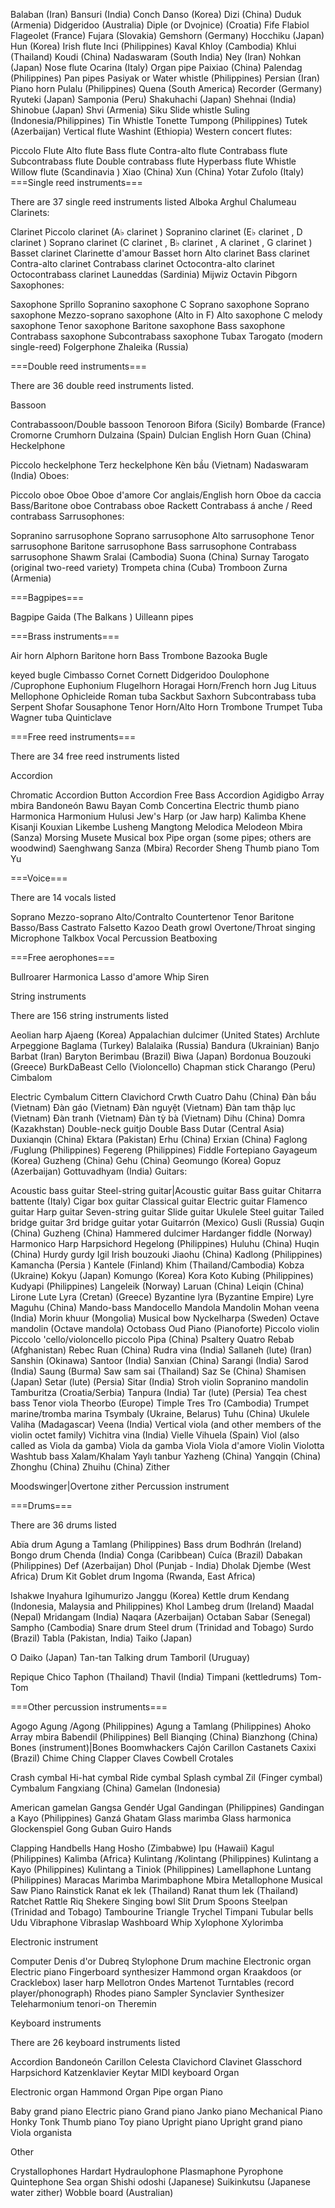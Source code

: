 Balaban (Iran)
Bansuri (India) 
Conch 
Danso (Korea) 
Dizi (China) 
Duduk (Armenia) 
Didgeridoo (Australia) 
Diple (or Dvojnice) (Croatia)
Fife 
Flabiol 
Flageolet (France) 
Fujara (Slovakia) 
Gemshorn (Germany) 
Hocchiku (Japan) 
Hun (Korea) 
Irish flute 
Inci (Philippines) 
Kaval 
Khloy (Cambodia) 
Khlui (Thailand) 
Koudi (China) 
Nadaswaram (South India) 
Ney (Iran) 
Nohkan (Japan) 
Nose flute 
Ocarina (Italy) 
Organ pipe 
Paixiao (China) 
Palendag (Philippines) 
Pan pipes 
Pasiyak or Water whistle (Philippines) 
Persian (Iran) 
Piano horn 
Pulalu (Philippines) 
Quena (South America) 
Recorder (Germany)
Ryuteki (Japan) 
Samponia (Peru) 
Shakuhachi (Japan)
Shehnai (India) 
Shinobue (Japan) 
Shvi (Armenia) 
Siku 
Slide whistle 
Suling (Indonesia/Philippines) 
Tin Whistle 
Tonette 
Tumpong (Philippines) 
Tutek (Azerbaijan) 
Vertical flute 
Washint (Ethiopia)
Western concert flutes:

Piccolo
Flute
Alto flute
Bass flute
Contra-alto flute
Contrabass flute
Subcontrabass flute
Double contrabass flute
Hyperbass flute
Whistle 
Willow flute (Scandinavia ) 
Xiao (China) 
Xun (China) 
Yotar 
Zufolo (Italy)
===Single reed instruments===

There are 37 single reed instruments listed 
Alboka 
Arghul 
Chalumeau 
Clarinets:

Clarinet
Piccolo clarinet (A♭ clarinet ) 
Sopranino clarinet (E♭ clarinet , D clarinet ) 
Soprano clarinet (C clarinet , B♭ clarinet , A clarinet , G clarinet ) 
Basset clarinet 
Clarinette d'amour 
Basset horn
Alto clarinet
Bass clarinet 
Contra-alto clarinet 
Contrabass clarinet 
Octocontra-alto clarinet 
Octocontrabass clarinet
Launeddas (Sardinia) 
Mijwiz 
Octavin 
Pibgorn 
Saxophones:

Saxophone
Sprillo 
Sopranino saxophone 
C Soprano saxophone 
Soprano saxophone 
Mezzo-soprano saxophone (Alto in F) 
Alto saxophone 
C melody saxophone 
Tenor saxophone 
Baritone saxophone 
Bass saxophone 
Contrabass saxophone 
Subcontrabass saxophone 
Tubax
Tarogato (modern single-reed) 
Folgerphone 
Zhaleika (Russia)

===Double reed instruments===

There are 36 double reed instruments listed. 

Bassoon

Contrabassoon/Double bassoon
Tenoroon
Bifora (Sicily) 
Bombarde (France) 
Cromorne 
Crumhorn 
Dulzaina (Spain) 
Dulcian 
English Horn 
Guan (China) 
Heckelphone

Piccolo heckelphone
Terz heckelphone
Kèn bầu (Vietnam) 
Nadaswaram (India) 
Oboes:

Piccolo oboe
Oboe 
Oboe d'amore 
Cor anglais/English horn 
Oboe da caccia 
Bass/Baritone oboe 
Contrabass oboe
Rackett 
Contrabass á anche / Reed contrabass 
Sarrusophones:

Sopranino sarrusophone
Soprano sarrusophone 
Alto sarrusophone 
Tenor sarrusophone 
Baritone sarrusophone 
Bass sarrusophone 
Contrabass sarrusophone
Shawm 
Sralai (Cambodia) 
Suona (China) 
Surnay 
Tarogato (original two-reed variety) 
Trompeta china (Cuba) 
Tromboon 
Zurna (Armenia)

===Bagpipes===

Bagpipe 
Gaida (The Balkans ) 
Uilleann pipes 

===Brass instruments=== 

Air horn 
Alphorn 
Baritone horn 
Bass Trombone 
Bazooka 
Bugle

keyed bugle
Cimbasso 
Cornet 
Cornett 
Didgeridoo 
Doulophone /Cuprophone 
Euphonium 
Flugelhorn 
Horagai 
Horn/French horn 
Jug 
Lituus 
Mellophone 
Ophicleide 
Roman tuba 
Sackbut 
Saxhorn 
Subcontrabass tuba 
Serpent 
Shofar 
Sousaphone 
Tenor Horn/Alto Horn 
Trombone 
Trumpet 
Tuba 
Wagner tuba 
Quinticlave 

===Free reed instruments=== 

There are 34 free reed instruments listed 

Accordion

Chromatic Accordion
Button Accordion
Free Bass Accordion
Agidigbo 
Array mbira 
Bandoneón 
Bawu 
Bayan 
Comb 
Concertina 
Electric thumb piano 
Harmonica 
Harmonium 
Hulusi 
Jew's Harp (or Jaw harp) 
Kalimba 
Khene 
Kisanji 
Kouxian 
Likembe 
Lusheng 
Mangtong 
Melodica 
Melodeon 
Mbira (Sanza) 
Morsing 
Musete 
Musical box 
Pipe organ (some pipes; others are woodwind) 
Saenghwang 
Sanza (Mbira) 
Recorder 
Sheng 
Thumb piano 
Tom 
Yu 

===Voice=== 

There are 14 vocals listed 

Soprano 
Mezzo-soprano 
Alto/Contralto 
Countertenor 
Tenor 
Baritone 
Basso/Bass 
Castrato 
Falsetto 
Kazoo 
Death growl 
Overtone/Throat singing 
Microphone 
Talkbox 
Vocal Percussion 
Beatboxing 

===Free aerophones=== 

Bullroarer 
Harmonica 
Lasso d'amore 
Whip 
Siren 


String instruments


There are 156 string instruments listed

Aeolian harp 
Ajaeng (Korea) 
Appalachian dulcimer (United States) 
Archlute 
Arpeggione 
Baglama (Turkey) 
Balalaika (Russia) 
Bandura (Ukrainian) 
Banjo 
Barbat (Iran) 
Baryton 
Berimbau (Brazil) 
Biwa (Japan) 
Bordonua 
Bouzouki (Greece) 
BurkDaBeast 
Cello (Violoncello) 
Chapman stick 
Charango (Peru) 
Cimbalom

Electric Cymbalum
Cittern 
Clavichord 
Crwth 
Cuatro 
Dahu (China) 
Đàn bầu (Vietnam) 
Đàn gáo (Vietnam) 
Đàn nguyệt (Vietnam) 
Đàn tam thập lục (Vietnam) 
Đàn tranh (Vietnam) 
Đàn tỳ bà (Vietnam) 
Dihu (China) 
Domra (Kazakhstan) 
Double-neck guitjo 
Double Bass 
Dutar (Central Asia) 
Duxianqin (China) 
Ektara (Pakistan) 
Erhu (China) 
Erxian (China) 
Faglong /Fuglung (Philippines) 
Fegereng (Philippines) 
Fiddle 
Fortepiano 
Gayageum (Korea) 
Guzheng (China) 
Gehu (China) 
Geomungo (Korea) 
Gopuz (Azerbaijan) 
Gottuvadhyam (India) 
Guitars:

Acoustic bass guitar
Steel-string guitar|Acoustic guitar 
Bass guitar 
Chitarra battente (Italy) 
Cigar box guitar 
Classical guitar 
Electric guitar 
Flamenco guitar 
Harp guitar 
Seven-string guitar 
Slide guitar
Ukulele
Steel guitar
Tailed bridge guitar
3rd bridge guitar
yotar
Guitarrón (Mexico) 
Gusli (Russia) 
Guqin (China) 
Guzheng (China) 
Hammered dulcimer 
Hardanger fiddle (Norway) 
Harmonico 
Harp 
Harpsichord 
Hegelong (Philippines) 
Huluhu (China) 
Huqin (China) 
Hurdy gurdy 
Igil 
Irish bouzouki 
Jiaohu (China) 
Kadlong (Philippines) 
Kamancha (Persia ) 
Kantele (Finland) 
Khim (Thailand/Cambodia) 
Kobza (Ukraine) 
Kokyu (Japan) 
Komungo (Korea) 
Kora 
Koto 
Kubing (Philippines) 
Kudyapi (Philippines) 
Langeleik (Norway) 
Laruan (China) 
Leiqin (China) 
Lirone 
Lute 
Lyra (Cretan) (Greece) 
Byzantine lyra (Byzantine Empire) 
Lyre 
Maguhu (China) 
Mando-bass 
Mandocello 
Mandola 
Mandolin 
Mohan veena (India) 
Morin khuur (Mongolia) 
Musical bow 
Nyckelharpa (Sweden) 
Octave mandolin (Octave mandola) 
Octobass 
Oud 
Piano (Pianoforte) 
Piccolo violin 
Piccolo 'cello/violoncello piccolo 
Pipa (China) 
Psaltery 
Quatro 
Rebab (Afghanistan) 
Rebec 
Ruan (China) 
Rudra vina (India) 
Sallaneh (lute) (Iran) 
Sanshin (Okinawa) 
Santoor (India) 
Sanxian (China) 
Sarangi (India) 
Sarod (India) 
Saung (Burma) 
Saw sam sai (Thailand) 
Saz 
Se (China) 
Shamisen (Japan) 
Setar (lute) (Persia) 
Sitar (India) 
Stroh violin 
Sopranino mandolin 
Tamburitza (Croatia/Serbia) 
Tanpura (India) 
Tar (lute) (Persia) 
Tea chest bass 
Tenor viola 
Theorbo (Europe) 
Timple 
Tres 
Tro (Cambodia) 
Trumpet marine/tromba marina 
Tsymbaly (Ukraine, Belarus) 
Tuhu (China) 
Ukulele 
Valiha (Madagascar) 
Veena (India) 
Vertical viola (and other members of the violin octet family) 
Vichitra vina (India) 
Vielle 
Vihuela (Spain) 
Viol (also called as Viola da gamba) 
Viola da gamba 
Viola 
Viola d'amore 
Violin 
Violotta 
Washtub bass 
Xalam/Khalam 
Yaylı tanbur 
Yazheng (China) 
Yangqin (China) 
Zhonghu (China) 
Zhuihu (China) 
Zither

Moodswinger|Overtone zither
Percussion instrument

===Drums=== 

There are 36 drums listed 

Abïa drum 
Agung a Tamlang (Philippines) 
Bass drum   Bodhrán (Ireland) 
Bongo drum 
Chenda (India) 
Conga (Caribbean) 
Cuíca (Brazil) 
Dabakan (Philippines) 
Def (Azerbaijan) 
Dhol (Punjab - India) 
Dholak 
Djembe (West Africa) 
Drum Kit 
Goblet drum 
Ingoma (Rwanda, East Africa)

Ishakwe
Inyahura
Igihumurizo
Janggu (Korea) 
Kettle drum 
Kendang (Indonesia, Malaysia and Philippines) 
Khol 
Lambeg drum (Ireland) 
Maadal (Nepal) 
Mridangam (India) 
Naqara (Azerbaijan) 
Octaban 
Sabar (Senegal) 
Sampho (Cambodia) 
Snare drum 
Steel drum (Trinidad and Tobago) 
Surdo (Brazil) 
Tabla (Pakistan, India) 
Taiko (Japan)

O Daiko (Japan)
Tan-tan 
Talking drum 
Tamboril (Uruguay)

Repique
Chico
Taphon (Thailand) 
Thavil (India) 
Timpani (kettledrums) 
Tom-Tom 

===Other percussion instruments=== 

Agogo 
Agung /Agong (Philippines) 
Agung a Tamlang (Philippines) 
Ahoko 
Array mbira 
Babendil (Philippines) 
Bell 
Bianqing (China) 
Bianzhong (China) 
Bones (instrument)|Bones 
Boomwhackers 
Cajón 
Carillon 
Castanets 
Caxixi (Brazil) 
Chime 
Ching 
Clapper 
Claves 
Cowbell 
Crotales

Crash cymbal
Hi-hat cymbal
Ride cymbal
Splash cymbal
Zil (Finger cymbal)
Cymbalum 
Fangxiang (China) 
Gamelan (Indonesia)

American gamelan
Gangsa
Gendér
Ugal
Gandingan (Philippines) 
Gandingan a Kayo (Philippines) 
Ganzá   Ghatam 
Glass marimba 
Glass harmonica 
Glockenspiel 
Gong 
Guban 
Guiro 
Hands

Clapping
Handbells 
Hang 
Hosho (Zimbabwe) 
Ipu (Hawaii) 
Kagul (Philippines) 
Kalimba (Africa} 
Kulintang /Kolintang (Philippines) 
Kulintang a Kayo (Philippines) 
Kulintang a Tiniok (Philippines) 
Lamellaphone 
Luntang (Philippines) 
Maracas 
Marimba 
Marimbaphone 
Mbira 
Metallophone 
Musical Saw 
Piano 
Rainstick 
Ranat ek lek (Thailand) 
Ranat thum lek (Thailand) 
Ratchet 
Rattle 
Riq 
Shekere 
Singing bowl 
Slit Drum 
Spoons 
Steelpan (Trinidad and Tobago) 
Tambourine 
Triangle 
Trychel 
Timpani 
Tubular bells 
Udu 
Vibraphone 
Vibraslap 
Washboard 
Whip 
Xylophone 
Xylorimba 


Electronic instrument


Computer 
Denis d'or 
Dubreq Stylophone 
Drum machine 
Electronic organ 
Electric piano 
Fingerboard synthesizer 
Hammond organ 
Kraakdoos (or Cracklebox) 
laser harp 
Mellotron 
Ondes Martenot 
Turntables (record player/phonograph) 
Rhodes piano 
Sampler 
Synclavier 
Synthesizer 
Teleharmonium 
tenori-on 
Theremin 


Keyboard instruments


There are 26 keyboard instruments listed 

Accordion 
Bandoneón 
Carillon 
Celesta 
Clavichord 
Clavinet 
Glasschord 
Harpsichord 
Katzenklavier 
Keytar 
MIDI keyboard 
Organ

Electronic organ
Hammond Organ
Pipe organ
Piano

Baby grand piano
Electric piano
Grand piano
Janko piano
Mechanical Piano
Honky Tonk
Thumb piano
Toy piano
Upright piano
Upright grand piano
Viola organista 


Other


Crystallophones 
Hardart 
Hydraulophone 
Plasmaphone 
Pyrophone 
Quintephone 
Sea organ 
Shishi odoshi (Japanese) 
Suikinkutsu (Japanese water zither) 
Wobble board (Australian)


